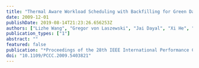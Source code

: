 ```yaml
---
title: "Thermal Aware Workload Scheduling with Backfilling for Green Data Centers"
date: 2009-12-01
publishDate: 2019-08-14T21:23:26.656253Z
authors: ["Lizhe Wang", "Gregor von Laszewski", "Jai Dayal", "Xi He", "Thomas R. Furlani"]
publication_types: ["1"]
abstract: ""
featured: false
publication: "*Proceedings of the 28th IEEE International Performance Computing and Communications Conference (IPCCC)*"
doi: "10.1109/PCCC.2009.5403821"
---
```


